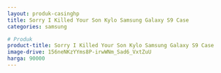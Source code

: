 ```yaml
---
layout: produk-casinghp
title: Sorry I Killed Your Son Kylo Samsung Galaxy S9 Case
categories: samsung

# Produk
product-title: Sorry I Killed Your Son Kylo Samsung Galaxy S9 Case
image-drive: 156neNKzYYms8P-irwWNm_Sad6_VxtZuU
harga: 90000
---
```

